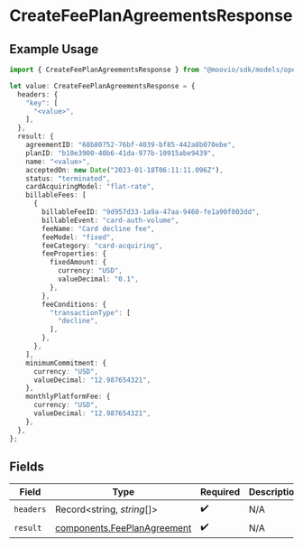 # CreateFeePlanAgreementsResponse

## Example Usage

```typescript
import { CreateFeePlanAgreementsResponse } from "@moovio/sdk/models/operations";

let value: CreateFeePlanAgreementsResponse = {
  headers: {
    "key": [
      "<value>",
    ],
  },
  result: {
    agreementID: "68b80752-76bf-4039-bf85-442a8b070ebe",
    planID: "b10e3900-40b6-41da-977b-10915abe9439",
    name: "<value>",
    acceptedOn: new Date("2023-01-18T06:11:11.096Z"),
    status: "terminated",
    cardAcquiringModel: "flat-rate",
    billableFees: [
      {
        billableFeeID: "9d957d33-1a9a-47aa-9460-fe1a90f003dd",
        billableEvent: "card-auth-volume",
        feeName: "Card decline fee",
        feeModel: "fixed",
        feeCategory: "card-acquiring",
        feeProperties: {
          fixedAmount: {
            currency: "USD",
            valueDecimal: "0.1",
          },
        },
        feeConditions: {
          "transactionType": [
            "decline",
          ],
        },
      },
    ],
    minimumCommitment: {
      currency: "USD",
      valueDecimal: "12.987654321",
    },
    monthlyPlatformFee: {
      currency: "USD",
      valueDecimal: "12.987654321",
    },
  },
};
```

## Fields

| Field                                                                      | Type                                                                       | Required                                                                   | Description                                                                |
| -------------------------------------------------------------------------- | -------------------------------------------------------------------------- | -------------------------------------------------------------------------- | -------------------------------------------------------------------------- |
| `headers`                                                                  | Record<string, *string*[]>                                                 | :heavy_check_mark:                                                         | N/A                                                                        |
| `result`                                                                   | [components.FeePlanAgreement](../../models/components/feeplanagreement.md) | :heavy_check_mark:                                                         | N/A                                                                        |